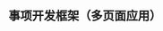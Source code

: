 <!--
 * @Date: 2020-04-20 16:30:08
 * @LastEditTime: 2020-04-21 10:20:54
 * @Description: file content
 -->

## 事项开发框架（多页面应用）